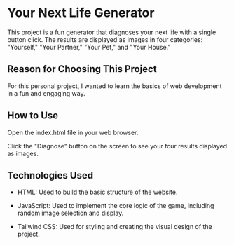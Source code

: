 # **Your Next Life Generator**

This project is a fun generator that diagnoses your next life with a single button click. The results are displayed as images in four categories: "Yourself," "Your Partner," "Your Pet," and "Your House."

## Reason for Choosing This Project

For this personal project, I wanted to learn the basics of web development in a fun and engaging way.

## How to Use

Open the index.html file in your web browser.

Click the "Diagnose" button on the screen to see your four results displayed as images.

## Technologies Used

- HTML: Used to build the basic structure of the website.

- JavaScript: Used to implement the core logic of the game, including random image selection and display.

- Tailwind CSS: Used for styling and creating the visual design of the project.
